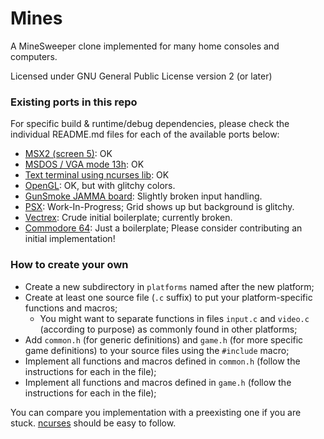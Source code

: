 # Mines
A MineSweeper clone implemented for many home consoles and computers.

Licensed under GNU General Public License version 2 (or later)

### Existing ports in this repo

For specific build & runtime/debug dependencies, please check the individual README.md files for each of the available ports below:

- [MSX2 (screen 5)](platforms/msx2/README.md): OK
- [MSDOS / VGA mode 13h](platforms/msdos/README.md): OK
- [Text terminal using ncurses lib](platforms/ncurses/README.md): OK
- [OpenGL](platforms/opengl/README.md): OK, but with glitchy colors.
- [GunSmoke JAMMA board](platforms/gunsmoke/README.md): Slightly broken input handling.
- [PSX](platforms/psx/README.md): Work-In-Progress; Grid shows up but background is glitchy.
- [Vectrex](platforms/vectrex/README.md): Crude initial boilerplate; currently broken.
- [Commodore 64](platforms/c64/README.md): Just a boilerplate; Please consider contributing an initial implementation!

### How to create your own

- Create a new subdirectory in `platforms` named after the new platform;
- Create at least one source file (`.c` suffix) to put your platform-specific functions and macros;
  - You might want to separate functions in files `input.c` and `video.c` (according to purpose) as commonly found in other platforms;
- Add `common.h` (for generic definitions) and `game.h` (for more specific game definitions) to your source files using the `#include` macro;
- Implement all functions and macros defined in `common.h` (follow the instructions for each in the file);
- Implement all functions and macros defined in `game.h` (follow the instructions for each in the file);

You can compare you implementation with a preexisting one if you are stuck. [ncurses](platforms/ncurses) should be easy to follow.
